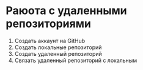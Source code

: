 # Раюота с удаленными репозиториями

1. Создать аккаунт на GitHub
2. Создать локальные репозиторий
3. Создать удаленный репозиторий
4. Связать удаленный репозиторий с локальным
